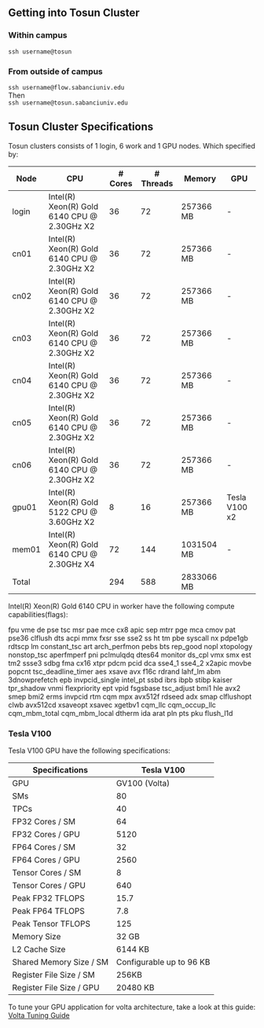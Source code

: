 ## Getting into Tosun Cluster

### Within campus
`ssh username@tosun`

### From outside of campus
`ssh username@flow.sabanciuniv.edu`  
Then  
`ssh username@tosun.sabanciuniv.edu`  

## Tosun Cluster Specifications
Tosun clusters consists of 1 login, 6 work and 1 GPU nodes. Which specified by:  

| Node  | CPU                                         | # Cores | # Threads | Memory     | GPU        |
|-------|---------------------------------------------|---------|-----------|------------|------------|
| login | Intel(R) Xeon(R) Gold 6140 CPU @ 2.30GHz X2 | 36      | 72        | 257366 MB  | -          |
| cn01  | Intel(R) Xeon(R) Gold 6140 CPU @ 2.30GHz X2 | 36      | 72        | 257366 MB  | -          |
| cn02  | Intel(R) Xeon(R) Gold 6140 CPU @ 2.30GHz X2 | 36      | 72        | 257366 MB  | -          |
| cn03  | Intel(R) Xeon(R) Gold 6140 CPU @ 2.30GHz X2 | 36      | 72        | 257366 MB  | -          |
| cn04  | Intel(R) Xeon(R) Gold 6140 CPU @ 2.30GHz X2 | 36      | 72        | 257366 MB  | -          |
| cn05  | Intel(R) Xeon(R) Gold 6140 CPU @ 2.30GHz X2 | 36      | 72        | 257366 MB  | -          |
| cn06  | Intel(R) Xeon(R) Gold 6140 CPU @ 2.30GHz X2 | 36      | 72        | 257366 MB  | -          |
| gpu01 | Intel(R) Xeon(R) Gold 5122 CPU @ 3.60GHz X2                                          | 8       | 16        | 257366 MB     | Tesla V100 x2|
| mem01 | Intel(R) Xeon(R) Gold 6140 CPU @ 2.30GHz X4 | 72      | 144       | 1031504 MB | -          |
| Total |                                             | 294     | 588       | 2833066 MB |            |

  
Intel(R) Xeon(R) Gold 6140 CPU in worker have the following compute capabilities(flags):

fpu vme de pse tsc msr pae mce cx8 apic sep mtrr pge mca cmov pat pse36 clflush dts acpi mmx fxsr sse sse2 ss ht tm pbe syscall nx pdpe1gb rdtscp lm constant_tsc art arch_perfmon pebs bts rep_good nopl xtopology nonstop_tsc aperfmperf pni pclmulqdq dtes64 monitor ds_cpl vmx smx est tm2 ssse3 sdbg fma cx16 xtpr pdcm pcid dca sse4_1 sse4_2 x2apic movbe popcnt tsc_deadline_timer aes xsave avx f16c rdrand lahf_lm abm 3dnowprefetch epb invpcid_single intel_pt ssbd ibrs ibpb stibp kaiser tpr_shadow vnmi flexpriority ept vpid fsgsbase tsc_adjust bmi1 hle avx2 smep bmi2 erms invpcid rtm cqm mpx avx512f rdseed adx smap clflushopt clwb avx512cd xsaveopt xsavec xgetbv1 cqm_llc cqm_occup_llc cqm_mbm_total cqm_mbm_local dtherm ida arat pln pts pku flush_l1d  

### Tesla V100

Tesla V100 GPU have the following specifications:

| Specifications | Tesla V100 |
| -------------- | ---------- |
| GPU | GV100 (Volta) |
| SMs| 80 |
| TPCs |  40 |
| FP32 Cores / SM | 64 |
| FP32 Cores / GPU | 5120 |
| FP64 Cores / SM | 32 |
| FP64 Cores / GPU | 2560 |
| Tensor Cores / SM | 8 |
| Tensor Cores / GPU | 640 |
| Peak FP32 TFLOPS | 15.7 |
| Peak FP64 TFLOPS | 7.8 |
| Peak Tensor TFLOPS | 125 |
| Memory Size | 32 GB |
| L2 Cache Size | 6144 KB |
| Shared Memory Size / SM | Configurable up to 96 KB |
| Register File Size / SM | 256KB |
| Register File Size / GPU | 20480 KB | 


To tune your GPU application for volta architecture, take a look at this guide: [Volta Tuning Guide](https://docs.nvidia.com/cuda/volta-tuning-guide/index.html)


